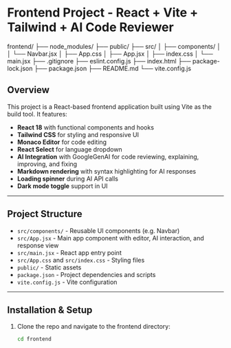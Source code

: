 # Frontend Project - React + Vite + Tailwind + AI Code Reviewer

frontend/
├── node_modules/
├── public/
├── src/
│   ├── components/
│   │   └── Navbar.jsx
│   ├── App.css
│   ├── App.jsx
│   ├── index.css
│   └── main.jsx
├── .gitignore
├── eslint.config.js
├── index.html
├── package-lock.json
├── package.json
├── README.md
└── vite.config.js

## Overview

This project is a React-based frontend application built using Vite as the build tool. It features:

- **React 18** with functional components and hooks
- **Tailwind CSS** for styling and responsive UI
- **Monaco Editor** for code editing
- **React Select** for language dropdown
- **AI Integration** with GoogleGenAI for code reviewing, explaining, improving, and fixing
- **Markdown rendering** with syntax highlighting for AI responses
- **Loading spinner** during AI API calls
- **Dark mode toggle** support in UI

---

## Project Structure

- `src/components/` - Reusable UI components (e.g. Navbar)
- `src/App.jsx` - Main app component with editor, AI interaction, and response view
- `src/main.jsx` - React app entry point
- `src/App.css` and `src/index.css` - Styling files
- `public/` - Static assets
- `package.json` - Project dependencies and scripts
- `vite.config.js` - Vite configuration

---

## Installation & Setup

1. Clone the repo and navigate to the frontend directory:

   ```bash
   cd frontend
